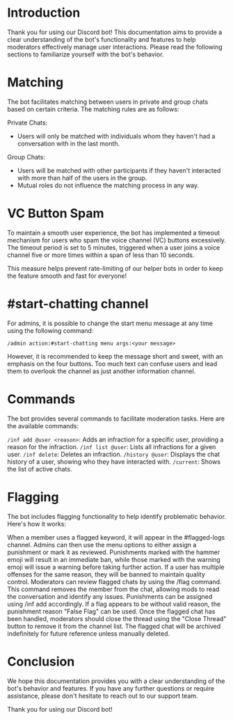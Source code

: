 # Introduction
Thank you for using our Discord bot! This documentation aims to provide a clear understanding of the bot's functionality and features to help moderators effectively manage user interactions. Please read the following sections to familiarize yourself with the bot's behavior.

# Matching
The bot facilitates matching between users in private and group chats based on certain criteria. The matching rules are as follows:

Private Chats:
- Users will only be matched with individuals whom they haven't had a conversation with in the last month.

Group Chats:
- Users will be matched with other participants if they haven't interacted with more than half of the users in the group.
- Mutual roles do not influence the matching process in any way.

# VC Button Spam
To maintain a smooth user experience, the bot has implemented a timeout mechanism for users who spam the voice channel (VC) buttons excessively. The timeout period is set to 5 minutes, triggered when a user joins a voice channel five or more times within a span of less than 10 seconds.

This measure helps prevent rate-limiting of our helper bots in order to keep the feature smooth and fast for everyone!

# #start-chatting channel
For admins, it is possible to change the start menu message at any time using the following command:

```arduino
/admin action:#start-chatting menu args:<your message>
```

However, it is recommended to keep the message short and sweet, with an emphasis on the four buttons. Too much text can confuse users and lead them to overlook the channel as just another information channel.

# Commands
The bot provides several commands to facilitate moderation tasks. Here are the available commands:

`/inf add @user <reason>`: Adds an infraction for a specific user, providing a reason for the infraction.
`/inf list @user`: Lists all infractions for a given user.
`/inf delete`: Deletes an infraction.
`/history @user`: Displays the chat history of a user, showing who they have interacted with.
`/current`: Shows the list of active chats.
  
# Flagging
The bot includes flagging functionality to help identify problematic behavior. Here's how it works:

When a member uses a flagged keyword, it will appear in the #flagged-logs channel. Admins can then use the menu options to either assign a punishment or mark it as reviewed.
Punishments marked with the hammer emoji will result in an immediate ban, while those marked with the warning emoji will issue a warning before taking further action. If a user has multiple offenses for the same reason, they will be banned to maintain quality control.
Moderators can review flagged chats by using the /flag command. This command removes the member from the chat, allowing mods to read the conversation and identify any issues. Punishments can be assigned using /inf add accordingly.
If a flag appears to be without valid reason, the punishment reason "False Flag" can be used.
Once the flagged chat has been handled, moderators should close the thread using the "Close Thread" button to remove it from the channel list. The flagged chat will be archived indefinitely for future reference unless manually deleted.


# Conclusion
We hope this documentation provides you with a clear understanding of the bot's behavior and features. If you have any further questions or require assistance, please don't hesitate to reach out to our support team.

Thank you for using our Discord bot!
